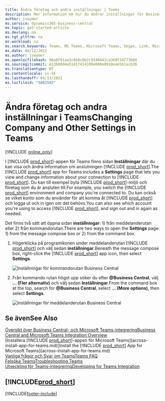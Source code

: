 ```yaml
---
title: Ändra företag och andra inställningar i Teams
description: Mer information om hur du ändrar inställningar för Business Central-anslutning från Microsoft Teams.
author: jswymer
ms.service: dynamics365-business-central
ms.topic: get-started-article
ms.devlang: na
ms.tgt_pltfrm: na
ms.workload: na
ms.search.keywords: Teams, MS Teams, Microsoft Teams, Skype, Link, Microsoft 365, settings, search
ms.date: 04/12/2021
ms.author: jswymer
ms.openlocfilehash: 98a8f91aa3c6b8c9b2c9348441ca369f34f73b88
ms.sourcegitcommit: e13b80d4e5141f414109e660e0918eae561acb36
ms.translationtype: HT
ms.contentlocale: sv-SE
ms.lasthandoff: 04/13/2021
ms.locfileid: "5882502"
---
```

# <a name="changing-company-and-other-settings-in-teams"></a><span data-ttu-id="ac29e-103">Ändra företag och andra inställningar i Teams</span><span class="sxs-lookup"><span data-stu-id="ac29e-103">Changing Company and Other Settings in Teams</span></span>

[!INCLUDE [online_only](includes/online_only.md)]

<span data-ttu-id="ac29e-104">I [!INCLUDE [prod_short](includes/prod_short.md)]-appen för Teams finns sidan **Inställningar** där du kan visa och ändra information om anslutningen [!INCLUDE [prod_short](includes/prod_short.md)].</span><span class="sxs-lookup"><span data-stu-id="ac29e-104">The [!INCLUDE [prod_short](includes/prod_short.md)] app for Teams includes a **Settings** page that lets you view and change information about your connection to [!INCLUDE [prod_short](includes/prod_short.md)].</span></span> <span data-ttu-id="ac29e-105">Du kan till exempel byta [!INCLUDE [prod_short](includes/prod_short.md)]-miljö och företag som du är ansluten till.</span><span class="sxs-lookup"><span data-stu-id="ac29e-105">For example, you switch the [!INCLUDE [prod_short](includes/prod_short.md)] environment and company you're connected to.</span></span> <span data-ttu-id="ac29e-106">Du kan också se vilket konto som du använder för att komma åt [!INCLUDE [prod_short](includes/prod_short.md)] och logga ut och in igen om det behövs.</span><span class="sxs-lookup"><span data-stu-id="ac29e-106">You can also see which account you're using to access [!INCLUDE [prod_short](includes/prod_short.md)], and sign out and in again as needed.</span></span>

<span data-ttu-id="ac29e-107">Det finns två sätt att öppna sidan **inställningar**: 1) från meddelanderutan eller 2) från kommandorutan.</span><span class="sxs-lookup"><span data-stu-id="ac29e-107">There are two ways to open the **Settings** page: 1) from the message compose box or 2) from the command box.</span></span>

1. <span data-ttu-id="ac29e-108">Högerklicka på programikonen under meddelanderutan [!INCLUDE [prod_short](includes/prod_short.md)] och välj sedan **inställningar**.</span><span class="sxs-lookup"><span data-stu-id="ac29e-108">Beneath the message compose box, right-click the [!INCLUDE [prod_short](includes/prod_short.md)] app icon, then select **Settings**.</span></span>

    ![Inställningar för kommandorutan Business Central](media/teams-settings-message-box.png)

2. <span data-ttu-id="ac29e-110">Från kommando rutan högst upp söker du efter **@Business Central**, välj **... (Fler alternativ)** och välj sedan **Inställningar**.</span><span class="sxs-lookup"><span data-stu-id="ac29e-110">From the command box at the top, search for **@Business Central**, select **... (More options)**, then select **Settings**.</span></span>

   ![Inställningar för meddelanderutan Business Central](media/teams-settings-command-box.png)

## <a name="see-also"></a><span data-ttu-id="ac29e-112">Se även</span><span class="sxs-lookup"><span data-stu-id="ac29e-112">See Also</span></span>

[<span data-ttu-id="ac29e-113">Översikt över Business Central- och Microsoft Teams-integrering</span><span class="sxs-lookup"><span data-stu-id="ac29e-113">Business Central and Microsoft Teams Integration Overview</span></span>](across-teams-overview.md)  
<span data-ttu-id="ac29e-114">[Installera [!INCLUDE [prod_short](includes/prod_short.md)]-appen för Microsoft Teams](across-install-app-for-teams.md)</span><span class="sxs-lookup"><span data-stu-id="ac29e-114">[Install the [!INCLUDE [prod_short](includes/prod_short.md)] App for Microsoft Teams](across-install-app-for-teams.md)</span></span>  
[<span data-ttu-id="ac29e-115">Vanliga frågor och Svar om Teams</span><span class="sxs-lookup"><span data-stu-id="ac29e-115">Teams FAQ</span></span>](teams-faq.md)  
[<span data-ttu-id="ac29e-116">Felsöka Teams</span><span class="sxs-lookup"><span data-stu-id="ac29e-116">Troubleshooting Teams</span></span>](admin-teams-troubleshooting.md)  
[<span data-ttu-id="ac29e-117">Utveckling för Teams-integrering</span><span class="sxs-lookup"><span data-stu-id="ac29e-117">Developing for Teams Integration</span></span>](/dynamics365/business-central/dev-itpro/developer/devenv-develop-for-teams)  

## [!INCLUDE[prod_short](includes/free_trial_md.md)]  


[!INCLUDE[footer-include](includes/footer-banner.md)]